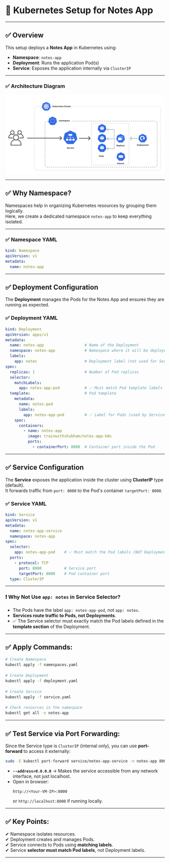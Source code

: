 # 📘 Kubernetes Setup for Notes App

---

## ✅ Overview

This setup deploys a **Notes App** in Kubernetes using:
- **Namespace**: `notes-app`
- **Deployment**: Runs the application Pod(s)
- **Service**: Exposes the application internally via `ClusterIP`

---

### ✅ Architecture Diagram

![Kubernetes Service Architecture](services.png)

---

## ✅ Why Namespace?

Namespaces help in organizing Kubernetes resources by grouping them logically.  
Here, we create a dedicated namespace `notes-app` to keep everything isolated.

---

### ✅ Namespace YAML

```yaml
kind: Namespace
apiVersion: v1
metadata:
  name: notes-app
```

---

## ✅ Deployment Configuration

The **Deployment** manages the Pods for the Notes App and ensures they are running as expected.

### ✅ Deployment YAML

```yaml
kind: Deployment
apiVersion: apps/v1
metadata:
  name: notes-app                  # Name of the Deployment
  namespace: notes-app             # Namespace where it will be deployed
  labels:
    app: notes                     # Deployment label (not used for Service selector)
spec:
  replicas: 1                      # Number of Pod replicas
  selector:
    matchLabels:
      app: notes-app-pod           # ✅ Must match Pod template labels
  template:                        # Pod template
    metadata:
      name: notes-pod
      labels:
        app: notes-app-pod         # ✅ Label for Pods (used by Service selector)
    spec:
      containers:
        - name: notes-app
          image: trainwithshubham/notes-app-k8s
          ports:
            - containerPort: 8000  # Container port inside the Pod
```

---

## ✅ Service Configuration

The **Service** exposes the application inside the cluster using **ClusterIP** type (default).  
It forwards traffic from `port: 8000` to the Pod's container `targetPort: 8000`.

### ✅ Service YAML

```yaml
kind: Service
apiVersion: v1
metadata:
  name: notes-app-service
  namespace: notes-app
spec:
  selector:
    app: notes-app-pod    # ✅ Must match the Pod labels (NOT Deployment labels)
  ports:
    - protocol: TCP
      port: 8000          # Service port
      targetPort: 8000    # Pod container port
  type: ClusterIP
```

---

### ❗ Why Not Use `app: notes` in Service Selector?

- The Pods have the label `app: notes-app-pod`, not `app: notes`.
- **Services route traffic to Pods, not Deployments**.
- ✅ The Service selector must exactly match the Pod labels defined in the **template section** of the Deployment.

---

## ✅ Apply Commands:

```bash
# Create Namespace
kubectl apply -f namespaces.yaml

# Create Deployment
kubectl apply -f deployment.yaml

# Create Service
kubectl apply -f service.yaml

# Check resources in the namespace
kubectl get all -n notes-app
```

---

## ✅ Test Service via Port Forwarding:

Since the Service type is `ClusterIP` (internal only), you can use **port-forward** to access it externally:

```bash
sudo -E kubectl port-forward service/notes-app-service -n notes-app 8000:8000 --address=0.0.0.0
```

- **`--address=0.0.0.0`** → Makes the service accessible from any network interface, not just localhost.
- Open in browser:  
  ```
  http://<Your-VM-IP>:8000
  ```
  or `http://localhost:8000` if running locally.

---

## ✅ Key Points:

✔ Namespace isolates resources.  
✔ Deployment creates and manages Pods.  
✔ Service connects to Pods using **matching labels**.  
✔ Service **selector must match Pod labels**, not Deployment labels.  

---

